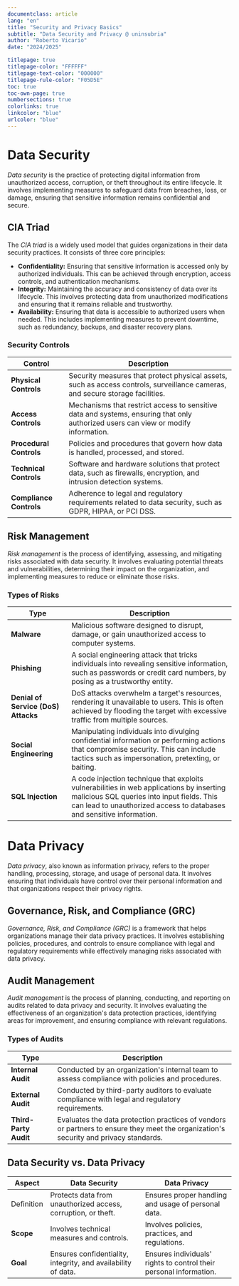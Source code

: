 ```yaml
---
documentclass: article
lang: "en"
title: "Security and Privacy Basics"
subtitle: "Data Security and Privacy @ uninsubria"
author: "Roberto Vicario"
date: "2024/2025"

titlepage: true
titlepage-color: "FFFFFF"
titlepage-text-color: "000000"
titlepage-rule-color: "F05D5E"
toc: true
toc-own-page: true
numbersections: true
colorlinks: true
linkcolor: "blue"
urlcolor: "blue"
---
```


# Data Security

_Data security_ is the practice of protecting digital information from unauthorized access, corruption, or theft throughout its entire lifecycle. It involves implementing measures to safeguard data from breaches, loss, or damage, ensuring that sensitive information remains confidential and secure.

## CIA Triad

The _CIA triad_ is a widely used model that guides organizations in their data security practices. It consists of three core principles:

- **Confidentiality:** Ensuring that sensitive information is accessed only by authorized individuals. This can be achieved through encryption, access controls, and authentication mechanisms.
- **Integrity:** Maintaining the accuracy and consistency of data over its lifecycle. This involves protecting data from unauthorized modifications and ensuring that it remains reliable and trustworthy.
- **Availability:** Ensuring that data is accessible to authorized users when needed. This includes implementing measures to prevent downtime, such as redundancy, backups, and disaster recovery plans.

### Security Controls

| **Control** | **Description** |
|-|-|
| **Physical Controls** | Security measures that protect physical assets, such as access controls, surveillance cameras, and secure storage facilities. |
| **Access Controls** | Mechanisms that restrict access to sensitive data and systems, ensuring that only authorized users can view or modify information. |
| **Procedural Controls** | Policies and procedures that govern how data is handled, processed, and stored. |
| **Technical Controls** | Software and hardware solutions that protect data, such as firewalls, encryption, and intrusion detection systems. |
| **Compliance Controls** | Adherence to legal and regulatory requirements related to data security, such as GDPR, HIPAA, or PCI DSS. |

## Risk Management

_Risk management_ is the process of identifying, assessing, and mitigating risks associated with data security. It involves evaluating potential threats and vulnerabilities, determining their impact on the organization, and implementing measures to reduce or eliminate those risks.

### Types of Risks

| **Type** | **Description** |
|-|-|
| **Malware** | Malicious software designed to disrupt, damage, or gain unauthorized access to computer systems. |
| **Phishing** | A social engineering attack that tricks individuals into revealing sensitive information, such as passwords or credit card numbers, by posing as a trustworthy entity. |
| **Denial of Service (DoS) Attacks** | DoS attacks overwhelm a target's resources, rendering it unavailable to users. This is often achieved by flooding the target with excessive traffic from multiple sources. |
| **Social Engineering** | Manipulating individuals into divulging confidential information or performing actions that compromise security. This can include tactics such as impersonation, pretexting, or baiting. |
| **SQL Injection** | A code injection technique that exploits vulnerabilities in web applications by inserting malicious SQL queries into input fields. This can lead to unauthorized access to databases and sensitive information. |

# Data Privacy

_Data privacy_, also known as information privacy, refers to the proper handling, processing, storage, and usage of personal data. It involves ensuring that individuals have control over their personal information and that organizations respect their privacy rights.

## Governance, Risk, and Compliance (GRC)

_Governance, Risk, and Compliance (GRC)_ is a framework that helps organizations manage their data privacy practices. It involves establishing policies, procedures, and controls to ensure compliance with legal and regulatory requirements while effectively managing risks associated with data privacy.

## Audit Management

_Audit management_ is the process of planning, conducting, and reporting on audits related to data privacy and security. It involves evaluating the effectiveness of an organization's data protection practices, identifying areas for improvement, and ensuring compliance with relevant regulations.

### Types of Audits

| **Type** | **Description** |
|-|-|
| **Internal Audit** | Conducted by an organization's internal team to assess compliance with policies and procedures. |
| **External Audit** | Conducted by third-party auditors to evaluate compliance with legal and regulatory requirements. |
| **Third-Party Audit** | Evaluates the data protection practices of vendors or partners to ensure they meet the organization's security and privacy standards. |

## Data Security vs. Data Privacy

| **Aspect** | **Data Security** | **Data Privacy** |
|-|-|-|
| Definition | Protects data from unauthorized access, corruption, or theft. | Ensures proper handling and usage of personal data. |
| **Scope** | Involves technical measures and controls. | Involves policies, practices, and regulations. |
| **Goal** | Ensures confidentiality, integrity, and availability of data. | Ensures individuals' rights to control their personal information. |
